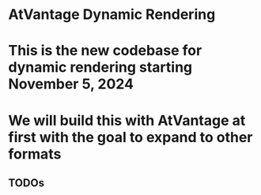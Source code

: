 # AtVantage Dynamic Rendering
# This is the new codebase for dynamic rendering starting November 5, 2024
# We will build this with AtVantage at first with the goal to expand to other formats

## TODOs
